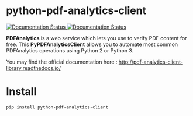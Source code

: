 # python-pdf-analytics-client

<a href='http://pdf-analytics-client-library.readthedocs.io/en/latest/?badge=latest'>
    <img src='https://readthedocs.org/projects/pdf-analytics-client-library/badge/?version=latest' alt='Documentation Status' />
</a>

<a href='https://travis-ci.org/pdf-analytics/python-pdf-analytics-client'>
    <img src='https://travis-ci.org/pdf-analytics/python-pdf-analytics-client.svg?branch=master' alt='Documentation Status' />
</a>


**PDFAnalytics** is a web service which lets you use to verify PDF content for free. 
This **PyPDFAnalyticsClient** allows you to automate most common PDFAnalytics operations using Python 2 or Python 3.

You may find the official documentation here : http://pdf-analytics-client-library.readthedocs.io/ 


# Install

```
pip install python-pdf-analytics-client
```
